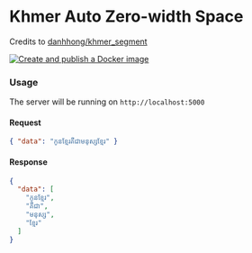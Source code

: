 # Khmer Auto Zero-width Space

Credits to [danhhong/khmer_segment](https://github.com/danhhong/khmer_segment)

[![Create and publish a Docker image](https://github.com/pigeon-media/khmer-auto-zwsp/actions/workflows/build-publish.yml/badge.svg)](https://github.com/pigeon-media/khmer-auto-zwsp/actions/workflows/build-publish.yml)

### Usage

The server will be running on `http://localhost:5000`

#### Request

```json
{ "data": "កូនខ្មែរគឺជាមនុស្សខ្មែរ" }
```


#### Response

```json
{
  "data": [
    "កូនខ្មែរ",
    "គឺជា",
    "មនុស្ស",
    "ខ្មែរ"
  ]
}
```
